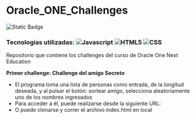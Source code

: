 # Oracle_ONE_Challenges
![Static Badge](https://img.shields.io/badge/Estatus-Completado-Green)
### Tecnologías utilizadas: ![Javascript](https://img.shields.io/badge/JavaScript-323330?style=flat&logo=javascript&logoColor=F7DF1E) ![HTML5](https://img.shields.io/badge/HTML5-E34F26?style=flat&logo=html5&logoColor=white) ![CSS](https://img.shields.io/badge/CSS-563d7c?&style=flat&logo=css3&logoColor=white) 
Repositorio que contiene los challenges del curso de Oracle One Next Education

**Primer challenge: Challenge del amigo Secreto** 
  - El programa toma una lista de personas como entrada, de la longitud deseada, y al pulsar el botón: sortear amigo, selecciona aleatoriamente uno de los nombres ingresados
  - Para acceder a él, puede realizarse desde la siguiente URL:
  - O puede clonarse y correr el archivo index.html en local
